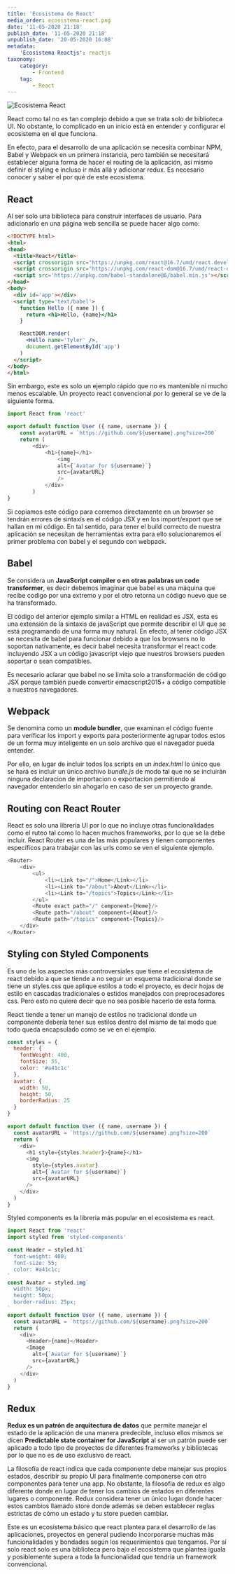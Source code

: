 ```yaml
---
title: 'Ecosistema de React'
media_order: ecosistema-react.png
date: '11-05-2020 21:18'
publish_date: '11-05-2020 21:18'
unpublish_date: '20-05-2020 16:08'
metadata:
    'Ecosistema Reactjs': reactjs
taxonomy:
    category:
        - Frontend
    tag:
        - React
---
```


![Ecosistema React](ecosistema-react.png?classes=center-block)

React como tal no es tan complejo debido a que se trata solo de biblioteca UI. No obstante, lo complicado en un inicio está en entender y configurar el ecosistema en el que funciona.

En efecto, para el desarrollo de una aplicación se necesita combinar NPM, Babel y Webpack en un primera instancia, pero también se necesitará establecer alguna forma de hacer el routing de la aplicación, así mismo definir el styling e incluso ir más allá y adicionar redux. Es necesario conocer y saber el por qué de este ecosistema. 
## React 
Al ser solo una biblioteca para construir interfaces de usuario. Para adicionarlo en una página web sencilla se puede hacer algo como:
```html
<!DOCTYPE html>
<html>
<head>
  <title>React</title>
  <script crossorigin src="https://unpkg.com/react@16.7/umd/react.development.js"></script>
  <script crossorigin src="https://unpkg.com/react-dom@16.7/umd/react-dom.development.js"></script>
  <script src='https://unpkg.com/babel-standalone@6/babel.min.js'></script>
</head>
<body>
  <div id='app'></div>
  <script type='text/babel'>
    function Hello ({ name }) {
      return <h1>Hello, {name}</h1>
    }

    ReactDOM.render(
      <Hello name='Tyler' />,
      document.getElementById('app')
    )
  </script>
</body>
</html>
```
Sin embargo, este es solo un ejemplo rápido que no es mantenible ni mucho menos escalable. Un proyecto react convencional por lo general se ve de la siguiente forma. 
```js
import React from 'react'

export default function User ({ name, username }) {
	const avatarURL = `https://github.com/${username}.png?size=200`
  	return (
    	<div>
      		<h1>{name}</h1>
      			<img 
        		alt={`Avatar for ${username}`}
        		src={avatarURL}
      			/>
    		</div>
  		)
}
```
Si copiamos este código para corremos directamente en un browser se tendrán errores de sintaxis en el código JSX y en los import/export que se hallan en mi código. En tal sentido, para tener el build correcto de nuestra aplicación se necesitan de herramientas extra para ello solucionaremos el primer problema con babel y el segundo con webpack.
## Babel 
Se considera un **JavaScript compiler o en otras palabras un code transformer**, es decir debemos imaginar que babel es una máquina que recibe codigo por una extremo y por el otro retorna un código nuevo que se ha transformado. 

El código del anterior ejemplo similar a HTML en realidad es JSX, esta es una extensión de la sintaxis de javaScript que permite describir el UI que se está programando de una forma muy natural. En efecto, al tener código JSX se necesita de babel para funcionar debido a que los browsers no lo soportan nativamente, es decir babel necesita transformar el react code incluyendo JSX a un código javascript viejo que nuestros browsers pueden soportar o sean compatibles. 

Es necesario aclarar que babel no se limita solo a transformación de código JSX porque también puede convertir emacscript2015+ a código compatible a nuestros navegadores.
## Webpack 
Se denomina como un **module bundler**, que examinan el código fuente para verificar los import y exports para posteriormente agrupar todos estos de un forma muy inteligente en un solo archivo que el navegador pueda entender. 

Por ello, en lugar de incluir todos los scripts en un _index.html_ lo único que se hará es incluir un único archivo _bundle.js_ de modo tal que no se incluirán ninguna declaracion de importacion o exportacion permitiendo al navegador entenderlo sin ahogarlo en caso de ser un proyecto grande.
## Routing con React Router
React es solo una librería UI por lo que no incluye otras funcionalidades como el ruteo tal como lo hacen muchos frameworks, por lo que se la debe incluir. React Router es una de las más populares y tienen componentes específicos para trabajar con las urls como se ven el siguiente ejemplo.
```js
<Router>
  	<div>
    	<ul>
      		<li><Link to="/">Home</Link></li>
      		<li><Link to="/about">About</Link></li>
      		<li><Link to="/topics">Topics</Link></li>
    	</ul>
	    <Route exact path="/" component={Home}/>
    	<Route path="/about" component={About}/>
    	<Route path="/topics" component={Topics}/>
	</div>
</Router>
```
## Styling con Styled Components 
Es uno de los aspectos más controversiales que tiene el ecosistema de react debido a que se tiende a no seguir un esquema tradicional donde se tiene un styles.css que aplique estilos a todo el proyecto, es decir hojas de estilo en cascadas tradicionales o estidos manejados con preprocesadores css. Pero esto no quiere decir que no sea posible hacerlo de esta forma.

React tiende a tener un manejo de estilos no tradicional donde un componente debería tener sus estilos dentro del mismo de tal modo que todo queda encapsulado como se ve en el ejemplo. 
```js
const styles = {
  header: {
    fontWeight: 400,
    fontSize: 55,
    color: '#a41c1c'
  },
  avatar: {
    width: 50,
    height: 50,
    borderRadius: 25
  }
}

export default function User ({ name, username }) {
  const avatarURL = `https://github.com/${username}.png?size=200`
  return (
    <div>
      <h1 style={styles.header}>{name}</h1>
      <img
        style={styles.avatar}
        alt={`Avatar for ${username}`}
        src={avatarURL}
      />
    </div>
  )
}
```
Styled components es la libreria más popular en el ecosistema es react. 
```js
import React from 'react'
import styled from 'styled-components'

const Header = styled.h1`
  font-weight: 400;
  font-size: 55;
  color: #a41c1c;
`
const Avatar = styled.img`
  width: 50px;
  height: 50px;
  border-radius: 25px;
`
export default function User ({ name, username }) {
  const avatarURL = `https://github.com/${username}.png?size=200`
  return (
    <div>
      <Header>{name}</Header>
      <Image
        alt={`Avatar for ${username}`}
        src={avatarURL}
      />
    </div>
  )
}
```
## Redux
**Redux es un patrón de arquitectura de datos** que permite manejar el estado de la aplicación de una manera predecible, incluso ellos mismos se dicen **Predictable state container for JavaScript** al ser un patrón puede ser aplicado a todo tipo de proyectos de diferentes frameworks y bibliotecas por lo que no  es de uso exclusivo de react.

La filosofía de react indica que cada componente debe manejar sus propios estados, describir su propio UI para finalmente componerse con otro componentes para tener una app. 
No obstante, la filosofía de redux es algo diferente donde en lugar de tener los cambios de estados en diferentes lugares o componente. Redux considera tener un único lugar donde hacer estos cambios llamado store donde además se deben establecer reglas estrictas de cómo un estado y tu store pueden cambiar.

Este es un ecosistema básico que react plantea para el desarrollo de las aplicaciones, proyectos en general pudiendo incorporarse muchas más funcionalidades y bondades según los requerimientos que tengamos. Por sí solo react solo es una biblioteca pero bajo el ecosistema que plantea iguala y posiblemente supera a toda la funcionalidad que tendría un framework convencional.   